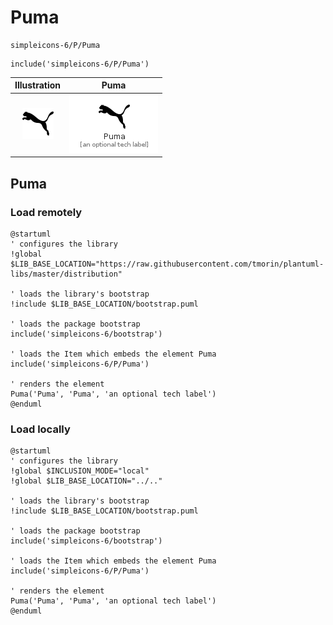 # Puma


```text
simpleicons-6/P/Puma
```

```text
include('simpleicons-6/P/Puma')
```



| Illustration | Puma |
| :---: | :---: |
| ![illustration for Illustration](../../simpleicons-6/P/Puma.png) | ![illustration for Puma](../../simpleicons-6/P/Puma.Local.png) |




## Puma

### Load remotely
```plantuml
@startuml
' configures the library
!global $LIB_BASE_LOCATION="https://raw.githubusercontent.com/tmorin/plantuml-libs/master/distribution"

' loads the library's bootstrap
!include $LIB_BASE_LOCATION/bootstrap.puml

' loads the package bootstrap
include('simpleicons-6/bootstrap')

' loads the Item which embeds the element Puma
include('simpleicons-6/P/Puma')

' renders the element
Puma('Puma', 'Puma', 'an optional tech label')
@enduml
```

### Load locally
```plantuml
@startuml
' configures the library
!global $INCLUSION_MODE="local"
!global $LIB_BASE_LOCATION="../.."

' loads the library's bootstrap
!include $LIB_BASE_LOCATION/bootstrap.puml

' loads the package bootstrap
include('simpleicons-6/bootstrap')

' loads the Item which embeds the element Puma
include('simpleicons-6/P/Puma')

' renders the element
Puma('Puma', 'Puma', 'an optional tech label')
@enduml
```

